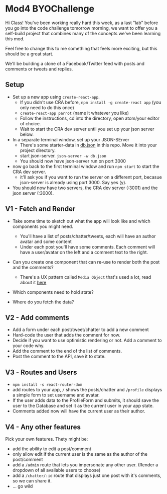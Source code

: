 # Mod4 BYOChallenge

Hi Class! You've been working really hard this week, as a last "lab" before you go into the code challenge tomorrow morning, we want to offer you a self-build project that combines many of the concepts we've been learning this mod.

Feel free to change this to me something that feels more exciting, but this should be a great start.

We'll be building a clone of a Facebook/Twitter feed with posts and comments or tweets and replies.

## Setup

- Set up a new app using `create-react-app`.
  - If you didn't use CRA before, `npm install -g create-react app` (you only need to do this once)
  - `create-react-app parrot` (name it whatever you like)
  - Follow the instructions, cd into the directory, open atom/your editor of choice.
  - Wait to start the CRA dev server until you set up your json server below.
- In a separate terminal window, set up your JSON-SErver
  - There's some starter-data in [db.json](db.json) in this repo. Move it into your project directory.
  - start json-server. `json-server -w db.json`
  - You should now have json-server run on port 3000
- now go back to the first terminal window and run `npm start` to start the CRA dev server.
  - it'll ask you if you want to run the server on a different port, becasue json-server is already using port 3000. Say yes (y).
- You should now have two servers, the CRA dev server (:3001) and the json server (:3000).

## V1 - Fetch and Render

- Take some time to sketch out what the app will look like and which components you might need.
  - You'll have a list of posts/chatter/tweets, each will have an author avatar and some content
  - Under each post you'll have some comments. Each comment will have a user/avatar on the left and a comment text to the right.

- Can you create one component that can re-use to render both the post and the comments?
  - There's a UX pattern called `Media Object` that's used a lot, read about it [here](https://philipwalton.github.io/solved-by-flexbox/demos/media-object/)

- Which components need to hold state?
- Where do you fetch the data?

## V2 - Add comments

- Add a form under each post/tweet/chatter to add a new comment
- Hard-code the user that adds the comment for now.
- Decide if you want to use optimistic rendering or not. Add a comment to your code why.
- Add the comment to the end of the list of comments.
- Post the comment to the API, save it to state.

## V3 - Routes and Users

- `npm install -s react-router-dom`
- add routes to your app, `/` shows the posts/chatter and `/profile` displays a simple form to set username and avatar.
- If the user adds data to the ProfileForm and submits, it should save the user to the Database and set it as the current user in your app state.
- Comments added now will have the current user as their author.

## V4 - Any other features

Pick your own features. Thety might be:

- add the ability to edit a post/comment
- only allow edit if the current user is the same as the author of the post/comment
- add a `/admin` route that lets you impersonate any other user. (Render a dropdown of all available users to choose)
- add a `/chatter/:id` route that displays just one post with it's comments, so we can share it.
- ... go wild
